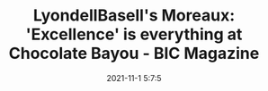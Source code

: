---
"title": "LyondellBasell's Moreaux: 'Excellence' is everything at Chocolate Bayou - BIC Magazine"
"date": "2021-11-1 5:7:5"
"feed_name": "GOOGLENEWSINDUSTRIAL"
"feed_website": "https://news.google.com/search?q=industrial%2Bincident&hl=en-US&gl=US&ceid=US:en"
"feed_rss": "https://news.google.com/rss/search?q=industrial%2Bincident&hl=en-US&gl=US&ceid=US:en"
"link": "https://www.bicmagazine.com/departments/operations/lyondellbasells-moreaux-excellence-is-everything-at-chocolate-bayou/"
"source": "{'href': 'https://www.bicmagazine.com', 'title': 'BIC Magazine'}"
"file": "_posts/2021-1-1-9a3c7ecf61c7c300193c709a42ba20cee8eea905.md"
"accident": "0"
"drilling": "0"
"dead": "0"
"injured": "0"
"arrested": "0"
"place": "unknown place"
"where": "unknown site"
"causes": "unknown"
"place_uri": "unknown place"
---